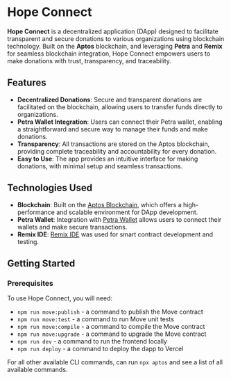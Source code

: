 # Hope Connect

**Hope Connect** is a decentralized application (DApp) designed to facilitate transparent and secure donations to various organizations using blockchain technology. Built on the **Aptos** blockchain, and leveraging **Petra** and **Remix** for seamless blockchain integration, Hope Connect empowers users to make donations with trust, transparency, and traceability.

## Features

- **Decentralized Donations**: Secure and transparent donations are facilitated on the blockchain, allowing users to transfer funds directly to organizations.
- **Petra Wallet Integration**: Users can connect their Petra wallet, enabling a straightforward and secure way to manage their funds and make donations.
- **Transparency**: All transactions are stored on the Aptos blockchain, providing complete traceability and accountability for every donation.
- **Easy to Use**: The app provides an intuitive interface for making donations, with minimal setup and seamless transactions.

## Technologies Used

- **Blockchain**: Built on the [Aptos Blockchain](https://aptos.dev/), which offers a high-performance and scalable environment for DApp development.
- **Petra Wallet**: Integration with [Petra Wallet](https://petra.app/) allows users to connect their wallets and make secure transactions.
- **Remix IDE**: [Remix IDE](https://remix.ethereum.org/) was used for smart contract development and testing.

## Getting Started

### Prerequisites

To use Hope Connect, you will need:

- `npm run move:publish` - a command to publish the Move contract
- `npm run move:test` - a command to run Move unit tests
- `npm run move:compile` - a command to compile the Move contract
- `npm run move:upgrade` - a command to upgrade the Move contract
- `npm run dev` - a command to run the frontend locally
- `npm run deploy` - a command to deploy the dapp to Vercel

For all other available CLI commands, can run `npx aptos` and see a list of all available commands.

